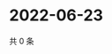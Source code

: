 # 2022-06-23

共 0 条

<!-- BEGIN WEIBO -->
<!-- 最后更新时间 Thu Jun 23 2022 07:16:08 GMT+0800 (China Standard Time) -->

<!-- END WEIBO -->
